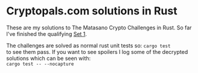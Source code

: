 Cryptopals.com solutions in Rust
================================

These are my solutions to The Matasano Crypto Challenges in Rust.
So far I've finished the qualifying [Set 1](http://cryptopals.com/sets/1/).

The challenges are solved as normal rust unit tests so:
`cargo test`  
to see them pass. If you want to see spoilers I log some of the decrypted
solutions which can be seen with:  
`cargo test -- --nocapture`
